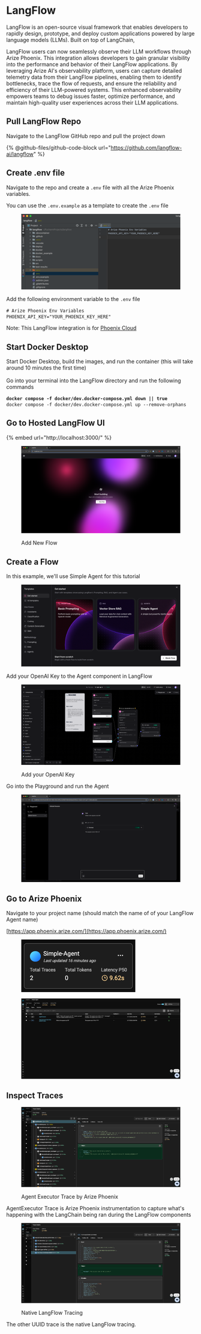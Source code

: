 # LangFlow

LangFlow is an open-source visual framework that enables developers to rapidly design, prototype, and deploy custom applications powered by large language models (LLMs). Built on top of LangChain,&#x20;

LangFlow users can now seamlessly observe their LLM workflows through Arize Phoenix. This integration allows developers to gain granular visibility into the performance and behavior of their LangFlow applications. By leveraging Arize AI's observability platform, users can capture detailed telemetry data from their LangFlow pipelines, enabling them to identify bottlenecks, trace the flow of requests, and ensure the reliability and efficiency of their LLM-powered systems. This enhanced observability empowers teams to debug issues faster, optimize performance, and maintain high-quality user experiences across their LLM applications.

## Pull LangFlow Repo

Navigate to the LangFlow GitHub repo and pull the project down

{% @github-files/github-code-block url="https://github.com/langflow-ai/langflow" %}

## Create .env file&#x20;

Navigate to the repo and create a `.env` file with all the Arize Phoenix variables.

You can use the  `.env.example` as a template to create the `.env` file

<figure><img src="../../.gitbook/assets/image (7).png" alt=""><figcaption></figcaption></figure>

Add the following environment variable to the `.env` file

```
# Arize Phoenix Env Variables
PHOENIX_API_KEY="YOUR_PHOENIX_KEY_HERE"
```

Note: This LangFlow integration is for [Phoenix](https://app.phoenix.arize.com/login/sign-up)[ Cloud](https://app.phoenix.arize.com/login/sign-up)

## Start Docker Desktop

Start Docker Desktop, build the images, and run the container (this will take around 10 minutes the first time)\
\
Go into your terminal into the LangFlow directory and run the following commands

<pre><code><strong>docker compose -f docker/dev.docker-compose.yml down || true 
</strong>docker compose -f docker/dev.docker-compose.yml up --remove-orphans
</code></pre>

## Go to Hosted LangFlow UI

{% embed url="http://localhost:3000/" %}

<figure><img src="../../.gitbook/assets/image (1).png" alt=""><figcaption><p>Add New Flow</p></figcaption></figure>

## Create a Flow

In this example, we'll use Simple Agent for this tutorial&#x20;

<figure><img src="../../.gitbook/assets/image (4).png" alt=""><figcaption></figcaption></figure>

Add your OpenAI Key to the Agent component in LangFlow

<figure><img src="../../.gitbook/assets/image (5).png" alt=""><figcaption><p>Add your OpenAI Key</p></figcaption></figure>

Go into the Playground and run the Agent

<figure><img src="../../.gitbook/assets/image (3).png" alt=""><figcaption></figcaption></figure>

## Go to Arize Phoenix

Navigate to your project name (should match the name of of your LangFlow Agent name)

[https://app.phoenix.arize.com/](https://app.phoenix.arize.com/)

<figure><img src="../../.gitbook/assets/image (8).png" alt=""><figcaption></figcaption></figure>

<figure><img src="../../.gitbook/assets/image (9).png" alt=""><figcaption></figcaption></figure>

## Inspect Traces

<figure><img src="../../.gitbook/assets/image (10).png" alt=""><figcaption><p>Agent Executor Trace by Arize Phoenix</p></figcaption></figure>

AgentExecutor Trace is Arize Phoenix instrumentation to capture what's happening with the LangChain being ran during the LangFlow components

<figure><img src="../../.gitbook/assets/image (11).png" alt=""><figcaption><p>Native LangFlow Tracing</p></figcaption></figure>

The other UUID trace is the native LangFlow tracing.
